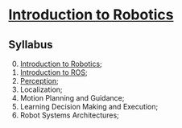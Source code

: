 # [Introduction to Robotics](https://fenix.tecnico.ulisboa.pt/disciplinas/IRobo7/2023-2024/1-semestre/pagina-inicial)

## Syllabus

0. [Introduction to Robotics](0-introduction-to-robotics.md);
1. [Introduction to ROS](1-introduction-to-ros.md);
2. [Perception](2-perception.md);
3. Localization;
4. Motion Planning and Guidance;
5. Learning Decision Making and Execution;
6. Robot Systems Architectures;